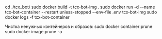 cd ./tcx_bot/
sudo docker build -t tcx-bot-img .
sudo docker run -d --name tcx-bot-container --restart unless-stopped --env-file .env tcx-bot-img
sudo docker logs -f tcx-bot-container

Чистка ненужных контейнеров и образов:
sudo docker container prune
sudo docker image prune -a
